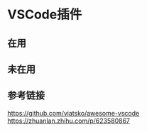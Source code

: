 # VSCode插件
## 在用

## 未在用

## 参考链接
https://github.com/viatsko/awesome-vscode
https://zhuanlan.zhihu.com/p/623580867
